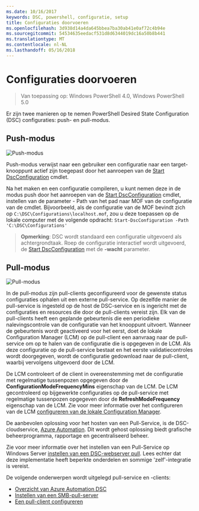 ```yaml
---
ms.date: 10/16/2017
keywords: DSC, powershell, configuratie, setup
title: Configuraties doorvoeren
ms.openlocfilehash: 3d938d14a4da645bbea7ba30ab41e0af72c4b94e
ms.sourcegitcommit: 54534635eedacf531d8d6344019dc16a50b8b441
ms.translationtype: MT
ms.contentlocale: nl-NL
ms.lasthandoff: 05/16/2018
---
```

# <a name="enacting-configurations"></a>Configuraties doorvoeren

>Van toepassing op: Windows PowerShell 4.0, Windows PowerShell 5.0

Er zijn twee manieren op te nemen PowerShell Desired State Configuration (DSC) configuraties: push- en pull-modus.

## <a name="push-mode"></a>Push-modus

![Push-modus](images/pushModel.png "hoe push-modus werkt")

Push-modus verwijst naar een gebruiker een configuratie naar een target-knooppunt actief zijn toegepast door het aanroepen van de [Start DscConfiguration](https://technet.microsoft.com/library/dn521623.aspx) cmdlet.

Na het maken en een configuratie compileren, u kunt nemen deze in de modus push door het aanroepen van de [Start DscConfiguration](https://technet.microsoft.com/library/dn521623.aspx) cmdlet, instellen van de parameter - Path van het pad naar MOF van de configuratie van de cmdlet.
Bijvoorbeeld, als de configuratie van de MOF bevindt zich op `C:\DSC\Configurations\localhost.mof`, zou u deze toepassen op de lokale computer met de volgende opdracht: `Start-DscConfiguration -Path 'C:\DSC\Configurations'`

> __Opmerking__: DSC wordt standaard een configuratie uitgevoerd als achtergrondtaak. Roep de configuratie interactief wordt uitgevoerd, de [Start DscConfiguration](https://technet.microsoft.com/library/dn521623.aspx) met de __-wacht__ parameter.

## <a name="pull-mode"></a>Pull-modus

![Pull-modus](images/pullModel.png "hoe pull-modus werkt")

In de pull-modus zijn pull-clients geconfigureerd voor de gewenste status configuraties ophalen uit een externe pull-service.
Op dezelfde manier de pull-service is ingesteld op de host de DSC-service en is ingericht met de configuraties en resources die door de pull-clients vereist zijn.
Elk van de pull-clients heeft een geplande gebeurtenis die een periodieke nalevingscontrole van de configuratie van het knooppunt uitvoert.
Wanneer de gebeurtenis wordt geactiveerd voor het eerst, doet de lokale Configuration Manager (LCM) op de pull-client een aanvraag naar de pull-service om op te halen van de configuratie die is opgegeven in de LCM.
Als deze configuratie op de pull-service bestaat en het eerste validatiecontroles wordt doorgegeven, wordt de configuratie gedownload naar de pull-client, waarbij vervolgens uitgevoerd door de LCM.

De LCM controleert of de client in overeenstemming met de configuratie met regelmatige tussenpozen opgegeven door de **ConfigurationModeFrequencyMins** eigenschap van de LCM.
De LCM gecontroleerd op bijgewerkte configuraties op de pull-service met regelmatige tussenpozen opgegeven door de **RefreshModeFrequency** eigenschap van de LCM.
Zie voor meer informatie over het configureren van de LCM [configureren van de lokale Configuration Manager](metaConfig.md).

De aanbevolen oplossing voor het hosten van een Pull-Service, is de DSC-cloudservice, [Azure Automation](https://azure.microsoft.com/services/automation/).
Dit wordt gehost oplossing biedt grafische beheerprogramma, rapportage en gecentraliseerd beheer.

Zie voor meer informatie over het instellen van een Pull-Service op Windows Server [instellen van een DSC-webserver pull](pullServer.md).
Lees echter dat deze implementatie heeft beperkte onderdelen en sommige 'zelf'-integratie is vereist.

De volgende onderwerpen wordt uitgelegd pull-service en -clients:

- [Overzicht van Azure Automation DSC](https://docs.microsoft.com/en-us/azure/automation/automation-dsc-overview)
- [Instellen van een SMB-pull-server](pullServerSMB.md)
- [Een pull-client configureren](pullClientConfigID.md)